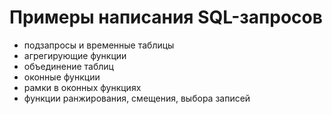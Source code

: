 # Примеры написания SQL-запросов


- подзапросы и временные таблицы
- агрегирующие функции
- объединение таблиц
- оконные функции
- рамки в оконных функциях
- функции ранжирования, смещения, выбора записей